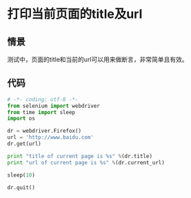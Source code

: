 打印当前页面的title及url
========================

情景
----
测试中，页面的title和当前的url可以用来做断言，非常简单且有效。

代码
----
```python
# -*- coding: utf-8 -*- 
from selenium import webdriver
from time import sleep
import os

dr = webdriver.Firefox()
url = 'http://www.baidu.com'
dr.get(url)

print "title of current page is %s" %(dr.title)
print "url of current page is %s" %(dr.current_url)

sleep(10)

dr.quit()

```
